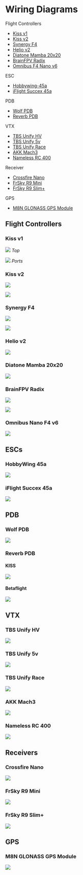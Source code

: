 # Wiring Diagrams

Flight Controllers
- [Kiss v1](#kiss-v1)
- [Kiss v2](#kiss-v2)
- [Synergy F4](#Synergy-F4)
- [Helio v2](#helio-v2)
- [Diatone Mamba 20x20](#diatone-mamba-20x20)
- [BrainFPV Radix](#brainfpv-radix)
- [Omnibus F4 Nano v6](#omnibus-nano-f4-v6)

ESC
- [Hobbywing-45a](#hobbywing-45a)
- [iFlight Succex 45a](#iflight-succex-45a)

PDB

- [Wolf PDB](#wolf-pdb)
- [Reverb PDB](#reverb-pdb)

VTX
- [TBS Unify HV](#tbs-unify-hv)
- [TBS Unify 5v](#tbs-unify-5v)
- [TBS Unify Race](#tbs-unify-race)
- [AKK Mach3](#akk-mach3)
- [Nameless RC 400](#nameless-rc-400)

Receiver
- [Crossfire Nano](#crossfire-nano)
- [FrSky R9 Mini](#frsky-r9-mini)
- [FrSky R9 Slim+](#frsky-r9-slim)

GPS
- [M8N GLONASS GPS Module](#m8n-glonass-gps-module)

## Flight Controllers

### Kiss v1

![](images/kiss-v1-fc-top.png)
_Top_

![](images/kiss-v1-fc-ports.png)
_Ports_

### Kiss v2

![](images/kiss-v2-2.jpg)

![](images/kiss-v2.png)

### Synergy F4

![](images/synergy-fc-top.png)

![](images/synergy-f4-bottom.png)

### Helio v2

![](images/helio-v2-flight-controller.png)

### Diatone Mamba 20x20

![](images/M_F405_MINI_MK2.png)

### BrainFPV Radix

![](images/radix_fc_overview.png)

![](images/radix-crossfire.png)

### Omnibus Nano F4 v6

![](images/Omnibus_F4_Nano_V6.png)

## ESCs

### HobbyWing 45a 

![](images/hobbywing-45a.png)

### iFlight Succex 45a

![](images/iflight-succex-45a.png)

## PDB

### Wolf PDB

![](images/wolf-pdb.png)

### Reverb PDB

#### KISS

![](images/reverb-pdb-kiss.png)

#### Betaflight

![](images/reverb-pdb-betaflight.png)

## VTX

### TBS Unify HV

![](images/unify-hv.png)

### TBS Unify 5v

![](images/unify-5v.png)

### TBS Unify Race

![](images/tbs-unify-race.png)

### AKK Mach3 

![](images/mach3.png)

### Nameless RC 400

![](images/nameless-rc-vtx-400.png)

## Receivers

### Crossfire Nano

![](images/crsf-nano.png)

### FrSky R9 Mini

![](images/r9-mini.png)

### FrSky R9 Slim+

![](images/frsky-r9-slim-receiver-rx-pinout.png)

## GPS

### M8N GLONASS GPS Module

![](images/gps.png)






